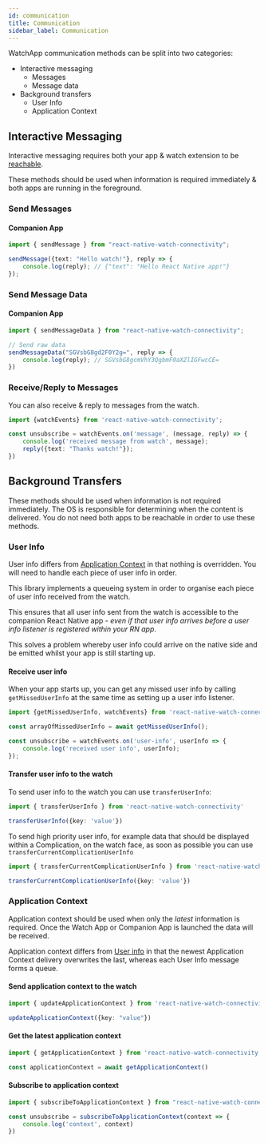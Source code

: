 ```yaml
---
id: communication
title: Communication
sidebar_label: Communication
---
```


WatchApp communication methods can be split into two categories:

- Interactive messaging
    - Messages
    - Message data
- Background transfers
    - User Info
    - Application Context

## Interactive Messaging

Interactive messaging requires both your app & watch extension to be [reachable](/docs/reachability).

These methods should be used when information is required immediately & both apps are running in the foreground.

### Send Messages

#### Companion App

```typescript
import { sendMessage } from "react-native-watch-connectivity";

sendMessage({text: "Hello watch!"}, reply => {
    console.log(reply); // {"text": "Hello React Native app!"}
}); 
```

### Send Message Data

#### Companion App

```typescript
import { sendMessageData } from "react-native-watch-connectivity";

// Send raw data
sendMessageData("SGVsbG8gd2F0Y2g=", reply => {
    console.log(reply); // SGVsbG8gcmVhY3QgbmF0aXZlIGFwcCE=
})
```

### Receive/Reply to Messages 

You can also receive & reply to messages from the watch.

```typescript
import {watchEvents} from 'react-native-watch-connectivity';

const unsubscribe = watchEvents.on('message', (message, reply) => {
    console.log('received message from watch', message);
    reply({text: "Thanks watch!"});
})
```

## Background Transfers

These methods should be used when information is not required immediately. The OS is responsible for determining when
the content is delivered. You do not need both apps to be reachable in order to use these methods.

### User Info

User info differs from [Application Context](/docs/communication#application-context) in that nothing is overridden. You will need to handle each piece of user info in order.

This library implements a queueing system in order to organise each piece of user info received from the watch. 

This ensures that all user info sent from the watch is accessible to the companion React Native app - *even if that user info arrives before a user info listener is registered within your RN app*. 

This solves a problem whereby user info could arrive on the native side and be emitted whilst your app is still starting up.

#### Receive user info 

When your app starts up, you can get any missed user info by calling `getMissedUserInfo` at the same time as setting up a user info listener.

```typescript jsx
import {getMissedUserInfo, watchEvents} from 'react-native-watch-connectivity';

const arrayOfMissedUserInfo = await getMissedUserInfo();

const unsubscribe = watchEvents.on('user-info', userInfo => {
    console.log('received user info', userInfo);
});
```

#### Transfer user info to the watch

To send user info to the watch you can use `transferUserInfo`:

```ts
import { transferUserInfo } from 'react-native-watch-connectivity' 

transferUserInfo({key: 'value'})
```

To send high priority user info, for example data that should be displayed within a Complication, on the watch face, as 
soon as possible you can use `transferCurrentComplicationUserInfo`

```ts
import { transferCurrentComplicationUserInfo } from 'react-native-watch-connectivity' 

transferCurrentComplicationUserInfo({key: 'value'})
```

### Application Context

Application context should be used when only the *latest* information is required. Once the Watch App or Companion App
is launched the data will be received.

Application context differs from [User info](/docs/communication#user-info) in that the newest Application Context
delivery overwrites the last, whereas each User Info message forms a queue.

#### Send application context to the watch

```typescript
import { updateApplicationContext } from 'react-native-watch-connectivity' 

updateApplicationContext({key: "value"}) 
```

#### Get the latest application context

```typescript
import { getApplicationContext } from 'react-native-watch-connectivity'

const applicationContext = await getApplicationContext() 
```

#### Subscribe to application context

```typescript
import { subscribeToApplicationContext } from "react-native-watch-connectivity";

const unsubscribe = subscribeToApplicationContext(context => {
    console.log('context', context)
})
```
